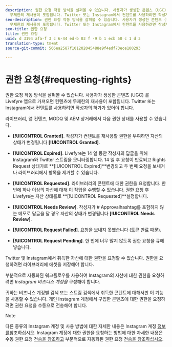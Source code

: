 ```yaml
---
description: 권한 요청 작동 방식을 살펴볼 수 있습니다. 사용자가 생성한 콘텐츠 (UGC) 를 Livefyre 앱으로 가져오면 컨텐츠에
  무제한의 재사용이 포함됩니다. Twitter 또는 Instagram에서 컨텐트를 사용하려면 작성자의 허가가 있어야 합니다.
seo-description: 권한 요청 작동 방식을 살펴볼 수 있습니다. 사용자가 생성한 콘텐츠 (UGC) 를 Livefyre 앱으로 가져오면 컨텐츠에
  무제한의 재사용이 포함됩니다. Twitter 또는 Instagram에서 컨텐트를 사용하려면 작성자의 허가가 있어야 합니다.
seo-title: 권한 요청
title: 권한 요청
uuid: d 3194 afa-f 3 c 6-44 ed-b 03 f -9 b 1 ecb 50 c 1 d 3
translation-type: tm+mt
source-git-commit: 566ea2587f101202045488e9f4edf73ece100293

---
```



# 권한 요청{#requesting-rights}

권한 요청 작동 방식을 살펴볼 수 있습니다. 사용자가 생성한 콘텐츠 (UGC) 를 Livefyre 앱으로 가져오면 컨텐츠에 무제한의 재사용이 포함됩니다. Twitter 또는 Instagram에서 컨텐트를 사용하려면 작성자의 허가가 있어야 합니다.

라이브러리, 앱 컨텐츠, MODQ 및 AEM 상거래에서 다음 권한 상태를 사용할 수 있습니다.

* **[!UICONTROL Granted]**. 작성자가 컨텐트를 재사용할 권한을 부여하면 자산의 상태가 변경됩니다 **[!UICONTROL Granted]**.

* **[!UICONTROL Expired]**. Livefyre는 14 일 동안 작성자의 답글을 위해 Instagram와 Twitter 스트림을 모니터링합니다. 14 일 후 요청이 만료되고 Rights Request 상태가로 **[!UICONTROL Expired]**변경되고 두 번째 요청을 보내거나 라이브러리에서 항목을 제거할 수 있습니다.
* **[!UICONTROL Requested]**. 라이브러리의 콘텐트에 대한 권한을 요청합니다. 한 번에 하나 이상의 자산에 대해 이 작업을 수행할 수 있습니다. 권한 요청 후 Livefyre는 자산 상태를로 **[!UICONTROL Requested]**설정합니다.
* **[!UICONTROL Needs Review]**. 작성자가 # Approvalhashtag를 포함하지 않는 메모로 답글을 달 경우 자산의 상태가 변경됩니다 **[!UICONTROL Needs Review]**.

* **[!UICONTROL Request Failed]**. 요청을 보내지 못했습니다 (토큰 만료 때문).
* **[!UICONTROL Request Pending]**. 한 번에 너무 많지 않도록 권한 요청을 큐에 넣습니다.

Twitter 및 Instagram에서 취득한 자산에 대한 권한을 요청할 수 있습니다. 권한을 요청하려면 라이브러리에 에셋을 저장해야 합니다.

부분적으로 자동화된 워크플로우를 사용하여 Instagram의 자산에 대한 권한을 요청하려면 *Instagram 비즈니스 계정을* 구성해야 합니다.

귀하는 비즈니스 계정별 검색 또는 스트림 검색에서 취득한 콘텐트에 대해서만 이 기능을 사용할 수 있습니다. 개인 Instagram 계정에서 구입한 콘텐츠에 대한 권한을 요청하려면 권한 요청을 수동으로 전송해야 합니다.

>[!NOTE]
>
>다른 종류의 Instagram 계정 및 사용 방법에 대한 자세한 내용은 Instagram 계정 [정보를](/help/using/c-users-creating-accounts-with-studio-access/t-configure-social-accout-instagram/c-about-instagram-accounts.md#c_about_instagram_accounts)참조하십시오. Instagram 계정에 대한 권한을 요청하는 방법에 대한 자세한 내용은 수동 권한 요청 [전송을 참조하고](/help/using/c-how-requesting-rights-works/c-send-instagram-manual-rights-request.md#c_send_instagram_manual_rights_request) 부분적으로 자동화된 권한 요청 [전송을 참조하십시오](/help/using/c-how-requesting-rights-works/c-send-an-instagram-rights-request-from-the-library.md#c_send_an_instagram_rights_request_from_the_library).

